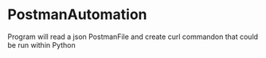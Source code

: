 # PostmanAutomation
Program will read a json PostmanFile and create curl commandon that could be run within Python
